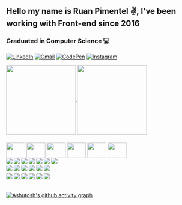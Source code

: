 ## Hello my name is Ruan Pimentel ✌️, I've been working with Front-end since 2016
### Graduated in Computer Science 💻

[![LinkedIn](https://img.shields.io/badge/LinkedIn-0077B5?style=for-the-badge&logo=linkedin&logoColor=white)](https://www.linkedin.com/in/ruan-de-souza-pimentel-4aa884181/)
[![Gmail](https://img.shields.io/badge/Gmail-D14836?style=for-the-badge&logo=gmail&logoColor=white)](mailto:ruanpimentel.job@gmail.com)
[![CodePen](https://img.shields.io/badge/Codepen-000000?style=for-the-badge&logo=codepen&logoColor=white)](https://codepen.io/ru4npimentel)
[![Instagram](https://img.shields.io/badge/Instagram-E4405F?style=for-the-badge&logo=instagram&logoColor=white)](https://www.instagram.com/404_r04n/)

<div style="display: block; margin-bottom: 5px">
  <a href="https://github.com/Ru4nPimentel?tab=repositories">
    <img height="185em" align="center" src="https://github-readme-stats.vercel.app/api?username=Ru4nPimentel&show_icons=true&theme=midnight-purple" />
  </a>
  <a href="https://github.com/Ru4nPimentel?tab=repositories">
    <img height="185em" align="center" src="https://github-readme-stats.vercel.app/api/top-langs?username=Ru4nPimentel&layout=compact&langs_count=8&card_width=320&theme=midnight-purple" />
  </a>
</div>
<br/>
<div>
  <img align="center" height="40" width="50" src="https://cdn.jsdelivr.net/gh/devicons/devicon/icons/html5/html5-original.svg" />
  <img align="center" height="40" width="50" src="https://cdn.jsdelivr.net/gh/devicons/devicon/icons/javascript/javascript-original.svg" />
  <img align="center" height="40" width="50" src="https://cdn.jsdelivr.net/gh/devicons/devicon/icons/typescript/typescript-original.svg" />
  <img align="center" height="40" width="50" src="https://cdn.jsdelivr.net/gh/devicons/devicon/icons/react/react-original.svg" />
  <img align="center" height="40" width="50" src="https://cdn.jsdelivr.net/gh/devicons/devicon/icons/nextjs/nextjs-line.svg" />
  <img align="center" height="40" width="50" src="https://cdn.jsdelivr.net/gh/devicons/devicon/icons/nodejs/nodejs-original.svg" />
</div>

<div style="display: block; margin-bottom: 3px">
    <img style="border-radius: 3px" src="https://img.shields.io/badge/HTML5-E34F26?style=for-the-badge&logo=html5&logoColor=white" />
    <img style="border-radius: 3px" src="https://img.shields.io/badge/JavaScript-F7DF1E?style=for-the-badge&logo=javascript&logoColor=black" />
    <img style="border-radius: 3px" src="https://img.shields.io/badge/TypeScript-007ACC?style=for-the-badge&logo=typescript&logoColor=white" />
    <img style="border-radius: 3px" src="https://img.shields.io/badge/React-20232A?style=for-the-badge&logo=react&logoColor=61DAFB" />
    <img style="border-radius: 3px" src="https://img.shields.io/badge/React_Native-20232A?style=for-the-badge&logo=react&logoColor=61DAFB" />
    <img style="border-radius: 3px" src="https://img.shields.io/badge/Node.js-43853D?style=for-the-badge&logo=node.js&logoColor=white" />
    <img style="border-radius: 3px" src="https://img.shields.io/badge/PHP-777BB4?style=for-the-badge&logo=php&logoColor=white" />
    <br/>
    <img style="border-radius: 3px" src="https://img.shields.io/badge/CSS3-1572B6?style=for-the-badge&logo=css3&logoColor=white" />
    <img style="border-radius: 3px" src="https://img.shields.io/badge/Sass-CC6699?style=for-the-badge&logo=sass&logoColor=white" />
    <img style="border-radius: 3px" src="https://img.shields.io/badge/Tailwind_CSS-38B2AC?style=for-the-badge&logo=tailwind-css&logoColor=white" />
    <img style="border-radius: 3px" src="https://img.shields.io/badge/styled--components-DB7093?style=for-the-badge&logo=styled-components&logoColor=white" />
    <img style="border-radius: 3px" src="https://img.shields.io/badge/Jest-323330?style=for-the-badge&logo=Jest&logoColor=white" />
    <img style="border-radius: 3px" src="https://img.shields.io/badge/testing%20library-323330?style=for-the-badge&logo=testing-library&logoColor=red" />
    
</div>

<div>
    <img style="border-radius: 3px" src="https://img.shields.io/badge/MySQL-00000F?style=for-the-badge&logo=mysql&logoColor=white" />
    <img style="border-radius: 3px" src="https://img.shields.io/badge/Prisma-3982CE?style=for-the-badge&logo=Prisma&logoColor=white" />
    <img style="border-radius: 3px" src="https://img.shields.io/badge/Amazon_AWS-FF9900?style=for-the-badge&logo=amazonaws&logoColor=white" />
    <img style="border-radius: 3px" src="https://img.shields.io/badge/Redux-593D88?style=for-the-badge&logo=redux&logoColor=white" />
    <img style="border-radius: 3px" src="https://img.shields.io/badge/Adobe%20Photoshop-31A8FF?style=for-the-badge&logo=Adobe%20Photoshop&logoColor=black" />
    <img style="border-radius: 3px" src="https://img.shields.io/badge/Figma-F24E1E?style=for-the-badge&logo=figma&logoColor=white" />
</div>

<br/>

[![Ashutosh's github activity graph](https://github-readme-activity-graph.vercel.app/graph?username=ru4nPimentel&bg_color=0d1117&color=ae6ba9&line=7f3ace&point=ffffff&area=true&hide_border=true)](https://github.com/ashutosh00710/github-readme-activity-graph)
